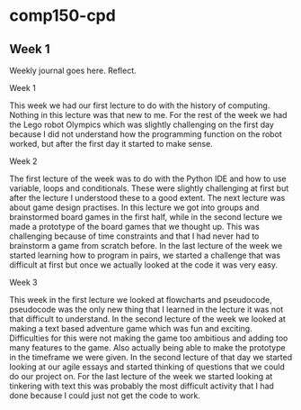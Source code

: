 # comp150-cpd

## Week 1

Weekly journal goes here. Reflect.

Week 1 

This week we had our first lecture to do with the history of computing. Nothing in this lecture was that new to me. For the rest of the week we had the Lego robot Olympics which was slightly challenging on the first day because I did not understand how the programming function on the robot worked, but after the first day it started to make sense. 

Week 2 

The first lecture of the week was to do with the Python IDE and how to use variable, loops and conditionals. These were slightly challenging at first but after the lecture I understood these to a good extent. 
The next lecture was about game design practises. In this lecture we got into groups and brainstormed board games in the first half, while in the second lecture we made a prototype of the board games that we thought up. This was challenging because of time constraints and that I had never had to brainstorm a game from scratch before. 
In the last lecture of the week we started learning how to program in pairs, we started a challenge that was difficult at first but once we actually looked at the code it was very easy.

Week 3 

This week in the first lecture we looked at flowcharts and pseudocode, pseudocode was the only new thing that I learned in the lecture it was not that difficult to understand. In the second lecture of the week we looked at making a text based adventure game which was fun and exciting. Difficulties for this were not making the game too ambitious and adding too many features to the game. Also actually being able to make the prototype in the timeframe we were given. In the second lecture of that day we started looking at our agile essays and started thinking of questions that we could do our project on. For the last lecture of the week we started looking at tinkering with text this was probably the most difficult activity that I had done because I could just not get the code to work. 
